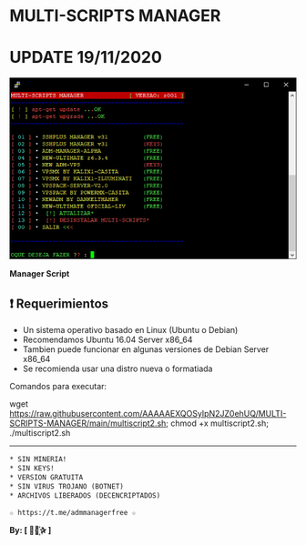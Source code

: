 ﻿# MULTI-SCRIPTS MANAGER
# UPDATE 19/11/2020

![logo](https://github.com/AAAAAEXQOSyIpN2JZ0ehUQ/MULTI-SCRIPTS-MANAGER/blob/main/Imagenes/Multi-Scripts-Manager.png)

**Manager Script**

## :heavy_exclamation_mark: Requerimientos

* Un sistema operativo basado en Linux (Ubuntu o Debian) 
* Recomendamos Ubuntu 16.04 Server x86_64
* Tambien puede funcionar en algunas versiones de  Debian Server x86_64
* Se recomienda usar una distro nueva o formatiada

Comandos para executar: 

wget https://raw.githubusercontent.com/AAAAAEXQOSyIpN2JZ0ehUQ/MULTI-SCRIPTS-MANAGER/main/multiscript2.sh; chmod +x multiscript2.sh; ./multiscript2.sh

-------------------------------------------------------------------------------

```
* SIN MINERIA! 
* SIN KEYS! 
* VERSION GRATUITA 
* SIN VIRUS TROJANO (BOTNET) 
* ARCHIVOS LIBERADOS (DECENCRIPTADOS)
```

```
☆ https://t.me/admmanagerfree ☆

```

**By: [  ⃘⃤꙰✰ ]**